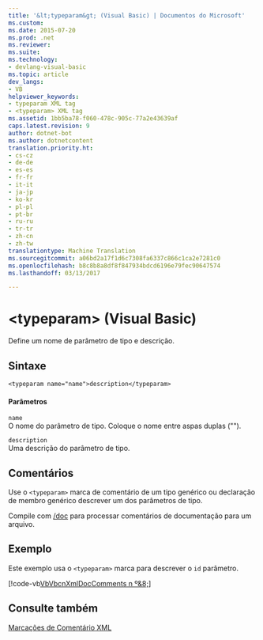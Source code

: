 ```yaml
---
title: '&lt;typeparam&gt; (Visual Basic) | Documentos do Microsoft'
ms.custom: 
ms.date: 2015-07-20
ms.prod: .net
ms.reviewer: 
ms.suite: 
ms.technology:
- devlang-visual-basic
ms.topic: article
dev_langs:
- VB
helpviewer_keywords:
- typeparam XML tag
- <typeparam> XML tag
ms.assetid: 1bb5ba78-f060-478c-905c-77a2e43639af
caps.latest.revision: 9
author: dotnet-bot
ms.author: dotnetcontent
translation.priority.ht:
- cs-cz
- de-de
- es-es
- fr-fr
- it-it
- ja-jp
- ko-kr
- pl-pl
- pt-br
- ru-ru
- tr-tr
- zh-cn
- zh-tw
translationtype: Machine Translation
ms.sourcegitcommit: a06bd2a17f1d6c7308fa6337c866c1ca2e7281c0
ms.openlocfilehash: b8c8b8a8df8f847934bdcd6196e79fec90647574
ms.lasthandoff: 03/13/2017

---
```

# <a name="lttypeparamgt-visual-basic"></a>&lt;typeparam&gt; (Visual Basic)
Define um nome de parâmetro de tipo e descrição.  
  
## <a name="syntax"></a>Sintaxe  
  
```  
<typeparam name="name">description</typeparam>  
```  
  
#### <a name="parameters"></a>Parâmetros  
 `name`  
 O nome do parâmetro de tipo. Coloque o nome entre aspas duplas ("").  
  
 `description`  
 Uma descrição do parâmetro de tipo.  
  
## <a name="remarks"></a>Comentários  
 Use o `<typeparam>` marca de comentário de um tipo genérico ou declaração de membro genérico descrever um dos parâmetros de tipo.  
  
 Compile com [/doc](../../../visual-basic/reference/command-line-compiler/doc.md) para processar comentários de documentação para um arquivo.  
  
## <a name="example"></a>Exemplo  
 Este exemplo usa o `<typeparam>` marca para descrever o `id` parâmetro.  
  
 [!code-vb[VbVbcnXmlDocComments n º&8;](../../../visual-basic/language-reference/xmldoc/codesnippet/VisualBasic/typeparam_1.vb)]  
  
## <a name="see-also"></a>Consulte também  
 [Marcações de Comentário XML](../../../visual-basic/language-reference/xmldoc/recommended-xml-tags-for-documentation-comments.md)
